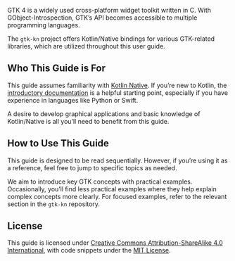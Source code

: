 GTK 4 is a widely used cross-platform widget toolkit written in C. With GObject-Introspection, GTK’s API becomes
accessible to multiple programming languages.

The `gtk-kn` project offers Kotlin/Native bindings for various GTK-related libraries, which are utilized throughout this
user guide.

## Who This Guide is For

This guide assumes familiarity with [Kotlin Native](https://kotlinlang.org/docs/native-overview.html). If you’re new to
Kotlin, the [introductory documentation](https://kotlinlang.org/docs/learning-materials-overview.html) is a helpful
starting point, especially if you have experience in languages like Python or Swift.

A desire to develop graphical applications and basic knowledge of Kotlin/Native is all you’ll need to benefit from this
guide.

## How to Use This Guide

This guide is designed to be read sequentially. However, if you’re using it as a reference, feel free to jump to
specific topics as needed.

We aim to introduce key GTK concepts with practical examples. Occasionally, you’ll find less practical examples where
they help explain complex concepts more clearly. For focused examples, refer to the relevant section in the `gtk-kn`
repository.

## License

This guide is licensed
under [Creative Commons Attribution-ShareAlike 4.0 International](https://creativecommons.org/licenses/by-sa/4.0/), with
code snippets under the [MIT License](https://gitlab.com/gtk-kn/gtk-kn/-/blob/master/README.md).
